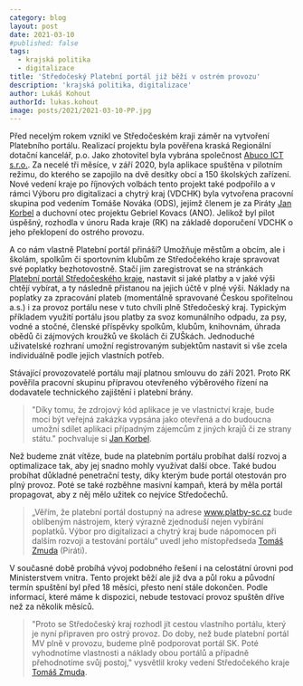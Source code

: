 ```yaml
---
category: blog
layout: post
date: 2021-03-10
#published: false
tags: 
  - krajská politika 
  - digitalizace
title: 'Středočeský Platební portál již běží v ostrém provozu'
description: 'krajská politika, digitalizace'
author: Lukáš Kohout
authorId: lukas.kohout
image: posts/2021/2021-03-10-PP.jpg
---
```


Před necelým rokem vznikl ve Středočeském kraji záměr na vytvoření Platebního portálu. Realizací projektu byla pověřena kraská Regionální dotační kancelář, p.o. Jako zhotovitel byla vybrána společnost [Abuco ICT s.r.o.](https://www.abuco.cz/). Za necelé tři měsíce, v září 2020, byla aplikace spuštěna v pilotním režimu, do kterého se zapojilo na dvě desítky obcí a 150 školských zařízení. Nové vedení kraje po říjnových volbách tento projekt také podpořilo a v rámci Výboru pro digitalizaci a chytrý kraj (VDCHK) byla vytvořena pracovní skupina pod vedením Tomáše Nováka (ODS), jejímž členem je za Piráty [Jan Korbel](https://stredocesky.pirati.cz/lide/jan-korbel/) a duchovní otec projektu Gebriel Kovacs (ANO). Jelikož byl pilot úspěšný, rozhodla v únoru Rada kraje (RK) na základě doporučení VDCHK o jeho překlopení do ostrého provozu. 

A co nám vlastně Platební portál přináší? Umožňuje městům a obcím, ale i školám, spolkům či sportovním klubům ze Středočekého kraje spravovat své poplatky bezhotovostně. Stačí jim zaregistrovat se na stránkách [Platební portál Středočeského kraje](https://platby-sc.cz/registrace-uzivatele), nastavit si jaké platby a v jaké výši chtějí vybírat, a ty následně přistanou na jejich účtě v plné výši. Náklady na poplatky za zpracování plateb (momentálně spravované Českou spořitelnou a.s.) i za provoz portálu nese v tuto chvíli plně Středočeský kraj. Typickým příkladem využití portálu jsou platby za svoz komunálního odpadu, za psy, vodné a stočné, členské příspěvky spolkům, klubům, knihovnám, úhrada obědů či zájmových kroužků ve školách či ZUŠkách. Jednoduché uživatelské rozhraní umožní registrovaným subjektům nastavit si vše zcela individuálně podle jejich vlastních potřeb. 

Stávající provozovatelé portálu mají platnou smlouvu do září 2021. Proto RK pověřila pracovní skupinu přípravou otevřeného výběrového řízení na dodavatele technického zajištění i platební brány.  
> "Díky tomu, že zdrojový kód aplikace je ve vlastnictví kraje, bude moci být veřejná zakázka vypsána jako otevřená a do budoucna umožní sdílet aplikaci případným zájemcům z jiných krajů či ze strany státu." pochvaluje si [Jan Korbel](https://stredocesky.pirati.cz/lide/jan-korbel/).

Než budeme znát vítěze, bude na platebním portálu probíhat další rozvoj a optimalizace tak, aby jej snadno mohly využívat další obce. Také budou probíhat důkladné penetrační testy, díky kterým bude portál otestován pro plný provoz. Poté se také rozběhne masivní kampaň, která by měla portál propagovat, aby z něj mělo užitek co nejvíce Středočechů.
> „Věřím, že platební portál dostupný na adrese www.platby-sc.cz bude oblíbeným nástrojem, který výrazně zjednoduší nejen vybírání poplatků. Výbor pro digitalizaci a chytrý kraj bude nápomocen při dalším rozvoji a testování portálu“ uvedl jeho místopředseda [Tomáš Zmuda](https://stredocesky.pirati.cz/lide/tomas-zmuda/) (Piráti).

V současné době probíhá vývoj podobného řešení i na celostátní úrovni pod Ministerstvem vnitra. Tento projekt běží ale již dva a půl roku a původní termín spuštění byl před 18 měsíci, přesto není stále dokončen. Podle informací, které máme k dispozici, nebude testovací provoz spuštěn dříve než za několik měsíců.
> "Proto se Středočeský kraj rozhodl jít cestou vlastního portálu, který je nyní připraven pro ostrý provoz. Do doby, než bude platební portál MV plně v provozu, budeme plně podporovat portál SK. Poté vyhodnotíme vlastnosti a náklady obou portálů a případně přehodnotíme svůj postoj," vysvětlil kroky vedení Středočekého kraje [Tomáš Zmuda](https://stredocesky.pirati.cz/lide/tomas-zmuda/).
